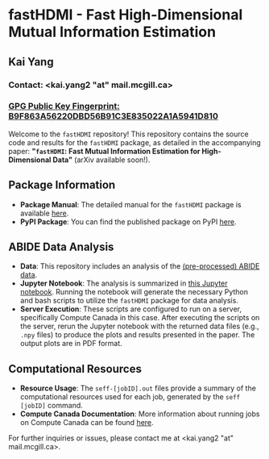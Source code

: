 # fastHDMI - Fast High-Dimensional Mutual Information Estimation

## Kai Yang
### Contact: <kai.yang2 "at" mail.mcgill.ca>
### [GPG Public Key Fingerprint: B9F863A56220DBD56B91C3E835022A1A5941D810](https://keys.openpgp.org/vks/v1/by-fingerprint/B9F863A56220DBD56B91C3E835022A1A5941D810)

Welcome to the `fastHDMI` repository! This repository contains the source code and results for the `fastHDMI` package, as detailed in the accompanying paper: **"`fastHDMI`: Fast Mutual Information Estimation for High-Dimensional Data"** (arXiv available soon!).

## Package Information

- **Package Manual**: The detailed manual for the `fastHDMI` package is available [here](/fastHDMI/README.md).
- **PyPI Package**: You can find the published package on PyPI [here](https://pypi.org/project/fastHDMI/).

## ABIDE Data Analysis

- **Data**: This repository includes an analysis of the [(pre-processed) ABIDE data](http://preprocessed-connectomes-project.org/abide/).
- **Jupyter Notebook**: The analysis is summarized in [this Jupyter notebook](/paper/ABIDE_data_analysis/ABIDE_analysis.ipynb). Running the notebook will generate the necessary Python and bash scripts to utilize the `fastHDMI` package for data analysis. 
- **Server Execution**: These scripts are configured to run on a server, specifically Compute Canada in this case. After executing the scripts on the server, rerun the Jupyter notebook with the returned data files (e.g., `.npy` files) to produce the plots and results presented in the paper. The output plots are in PDF format.

## Computational Resources

- **Resource Usage**: The `seff-[jobID].out` files provide a summary of the computational resources used for each job, generated by the `seff [jobID]` command. 
- **Compute Canada Documentation**: More information about running jobs on Compute Canada can be found [here](https://docs.alliancecan.ca/wiki/Running_jobs).

For further inquiries or issues, please contact me at <kai.yang2 "at" mail.mcgill.ca>.